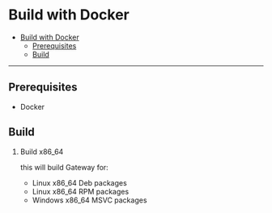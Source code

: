 # Build with Docker

- [Build with Docker](#build-with-docker)
  - [Prerequisites](#prerequisites)
  - [Build](#build)

---

## Prerequisites

- Docker

## Build

1. Build x86_64

    this will build Gateway for:

      - Linux x86_64 Deb packages
      - Linux x86_64 RPM packages
      - Windows x86_64 MSVC packages

    ```sh
    
    ```